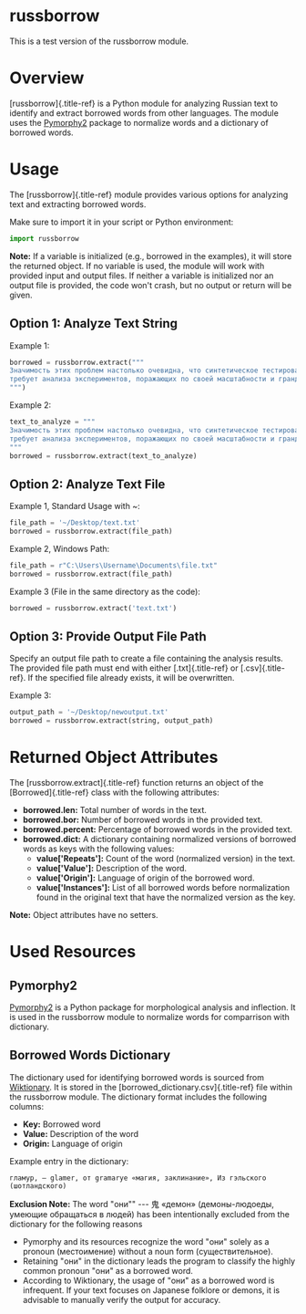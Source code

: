 # russborrow

This is a test version of the russborrow module.

# Overview

[russborrow]{.title-ref} is a Python module for analyzing Russian text
to identify and extract borrowed words from other languages. The module
uses the [Pymorphy2](https://pymorphy2.readthedocs.io/en/stable/)
package to normalize words and a dictionary of borrowed words.

# Usage

The [russborrow]{.title-ref} module provides various options for
analyzing text and extracting borrowed words.

Make sure to import it in your script or Python environment:

``` python
import russborrow
```

**Note:** If a variable is initialized (e.g., borrowed in the examples),
it will store the returned object. If no variable is used, the module
will work with provided input and output files. If neither a variable is
initialized nor an output file is provided, the code won\'t crash, but
no output or return will be given.

## Option 1: Analyze Text String

Example 1:

``` python
borrowed = russborrow.extract("""
Значимость этих проблем настолько очевидна, что синтетическое тестирование 
требует анализа экспериментов, поражающих по своей масштабности и грандиозности.
""")
```

Example 2:

``` python
text_to_analyze = """
Значимость этих проблем настолько очевидна, что синтетическое тестирование 
требует анализа экспериментов, поражающих по своей масштабности и грандиозности.
"""
borrowed = russborrow.extract(text_to_analyze)
```

## Option 2: Analyze Text File

Example 1, Standard Usage with \~:

``` python
file_path = '~/Desktop/text.txt' 
borrowed = russborrow.extract(file_path)
```

Example 2, Windows Path:

``` python
file_path = r"C:\Users\Username\Documents\file.txt"
borrowed = russborrow.extract(file_path)
```

Example 3 (File in the same directory as the code):

``` python
borrowed = russborrow.extract('text.txt')
```

## Option 3: Provide Output File Path

Specify an output file path to create a file containing the analysis
results. The provided file path must end with either [.txt]{.title-ref}
or [.csv]{.title-ref}. If the specified file already exists, it will be
overwritten.

Example 3:

``` python
output_path = '~/Desktop/newoutput.txt'
borrowed = russborrow.extract(string, output_path)
```

# Returned Object Attributes

The [russborrow.extract]{.title-ref} function returns an object of the
[Borrowed]{.title-ref} class with the following attributes:

-   **borrowed.len:** Total number of words in the text.
-   **borrowed.bor:** Number of borrowed words in the provided text.
-   **borrowed.percent:** Percentage of borrowed words in the provided
    text.
-   **borrowed.dict:** A dictionary containing normalized versions of
    borrowed words as keys with the following values:
    -   **value\[\'Repeats\'\]:** Count of the word (normalized version)
        in the text.
    -   **value\[\'Value\'\]:** Description of the word.
    -   **value\[\'Origin\'\]:** Language of origin of the borrowed
        word.
    -   **value\[\'Instances\'\]:** List of all borrowed words before
        normalization found in the original text that have the
        normalized version as the key.

**Note:** Object attributes have no setters.

# Used Resources

## Pymorphy2

[Pymorphy2](https://pymorphy2.readthedocs.io/en/stable/) is a Python
package for morphological analysis and inflection. It is used in the
russborrow module to normalize words for comparrison with dictionary.

## Borrowed Words Dictionary

The dictionary used for identifying borrowed words is sourced from
[Wiktionary](https://ru.wiktionary.org/wiki/Приложение:Заимствованные_слова_в_русском_языке).
It is stored in the [borrowed_dictionary.csv]{.title-ref} file within
the russborrow module. The dictionary format includes the following
columns:

-   **Key:** Borrowed word
-   **Value:** Description of the word
-   **Origin:** Language of origin

Example entry in the dictionary:

    гламур, — glamer, от gramarye «магия, заклинание», Из гэльского (шотландского)

**Exclusion Note:** The word \"они\"\" --- 鬼 «демон» (демоны-людоеды,
умеющие обращаться в людей) has been intentionally excluded from the
dictionary for the following reasons

-   Pymorphy and its resources recognize the word \"они\" solely as a
    pronoun (местоимение) without a noun form (существительное).
-   Retaining \"они\" in the dictionary leads the program to classify
    the highly common pronoun \"они\" as a borrowed word.
-   According to Wiktionary, the usage of \"они\" as a borrowed word is
    infrequent. If your text focuses on Japanese folklore or demons, it
    is advisable to manually verify the output for accuracy.

